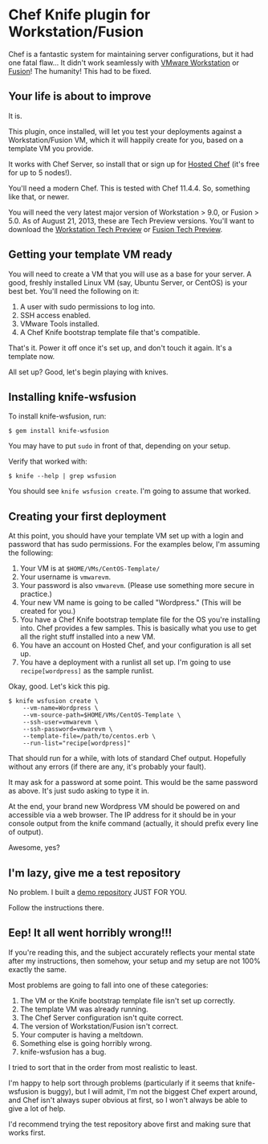 Chef Knife plugin for Workstation/Fusion
========================================

Chef is a fantastic system for maintaining server configurations, but it had
one fatal flaw... It didn't work seamlessly with
[VMware Workstation](http://www.vmware.com/products/workstation) or
[Fusion](http://www.vmware.com/products/fusion/overview.html)!
The humanity! This had to be fixed.


Your life is about to improve
-----------------------------

It is.

This plugin, once installed, will let you test your deployments against a
Workstation/Fusion VM, which it will happily create for you, based on a
template VM you provide.

It works with Chef Server, so install that or sign up for
[Hosted Chef](http://www.opscode.com/enterprise-chef/) (it's free for up to 5
nodes!).

You'll need a modern Chef. This is tested with Chef 11.4.4. So, something like
that, or newer.

You will need the very latest major version of Workstation > 9.0, or Fusion >
5.0. As of August 21, 2013, these are Tech Preview versions. You'll want
to download the
[Workstation Tech Preview](https://communities.vmware.com/community/vmtn/beta/workstation_2013) or
[Fusion Tech Preview](https://communities.vmware.com/community/vmtn/beta/fusion_2013).


Getting your template VM ready
------------------------------

You will need to create a VM that you will use as a base for your server.  A
good, freshly installed Linux VM (say, Ubuntu Server, or CentOS) is your best
bet. You'll need the following on it:

  1. A user with sudo permissions to log into.
  2. SSH access enabled.
  3. VMware Tools installed.
  4. A Chef Knife bootstrap template file that's compatible.

That's it. Power it off once it's set up, and don't touch it again. It's a
template now.

All set up? Good, let's begin playing with knives.


Installing knife-wsfusion
-------------------------

To install knife-wsfusion, run:

    $ gem install knife-wsfusion

You may have to put ```sudo``` in front of that, depending on your setup.

Verify that worked with:

    $ knife --help | grep wsfusion

You should see ```knife wsfusion create```. I'm going to assume that worked.


Creating your first deployment
------------------------------

At this point, you should have your template VM set up with a login and
password that has sudo permissions. For the examples below, I'm assuming the
following:

  1. Your VM is at ```$HOME/VMs/CentOS-Template/```
  2. Your username is ```vmwarevm```.
  3. Your password is also ```vmwarevm```. (Please use something more secure in
	 practice.)
  4. Your new VM name is going to be called "Wordpress." (This will be created
	 for you.)
  5. You have a Chef Knife bootstrap template file for the OS you're installing
	 into. Chef provides a few samples. This is basically what you use to get
	 all the right stuff installed into a new VM.
  5. You have an account on Hosted Chef, and your configuration is all set up.
  6. You have a deployment with a runlist all set up. I'm going to use
	 ```recipe[wordpress]``` as the sample runlist.

Okay, good. Let's kick this pig.

    $ knife wsfusion create \
	    --vm-name=Wordpress \
		--vm-source-path=$HOME/VMs/CentOS-Template \
		--ssh-user=vmwarevm \
		--ssh-password=vmwarevm \
		--template-file=/path/to/centos.erb \
		--run-list="recipe[wordpress]"

That should run for a while, with lots of standard Chef output. Hopefully
without any errors (if there are any, it's probably your fault).

It may ask for a password at some point. This would be the same password as
above. It's just sudo asking to type it in.

At the end, your brand new Wordpress VM should be powered on and accessible via
a web browser. The IP address for it should be in your console output from the
knife command (actually, it should prefix every line of output).

Awesome, yes?


I'm lazy, give me a test repository
-----------------------------------

No problem. I built a
[demo repository](https://github.com/chipx86/knife-wsfusion-wordpress-demo)
JUST FOR YOU.

Follow the instructions there.


Eep! It all went horribly wrong!!!
----------------------------------

If you're reading this, and the subject accurately reflects your mental state
after my instructions, then somehow, your setup and my setup are not 100%
exactly the same.

Most problems are going to fall into one of these categories:

  1. The VM or the Knife bootstrap template file isn't set up correctly.
  2. The template VM was already running.
  3. The Chef Server configuration isn't quite correct.
  4. The version of Workstation/Fusion isn't correct.
  5. Your computer is having a meltdown.
  6. Something else is going horribly wrong.
  7. knife-wsfusion has a bug.

I tried to sort that in the order from most realistic to least.

I'm happy to help sort through problems (particularly if it seems that
knife-wsfusion is buggy), but I will admit, I'm not the biggest Chef expert
around, and Chef isn't always super obvious at first, so I won't always be able
to give a lot of help.

I'd recommend trying the test repository above first and making sure that
works first.
